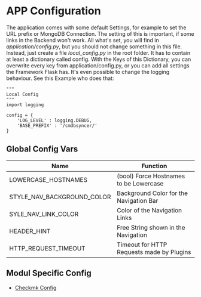 # APP Configuration

The application comes with some default Settings, for example to set the URL prefix or MongoDB Connection. The setting of this is important, if some links in the Backend won't work.
All what's set, you will find in _application/config.py_, but you should not change something in this file.
Instead, just create a file _local_config.py_ in the root folder. It has to contain at least a dictionary called config. With the Keys of this Dictionary, you can overwrite every key from application/config.py, or you can add all settings the Framework Flask has.
It's even possible to change the logging behaviour. See this Example who does that:

```
"""
Local Config
"""
import logging

config = {
    'LOG_LEVEL' : logging.DEBUG,
    'BASE_PREFIX' : '/cmdbsyncer/'
}
```


## Global Config Vars


| Name                       | Function                                  |
| -------------------------- | ----------------------------------------- |
| LOWERCASE_HOSTNAMES        | (bool) Force Hostnames to be Lowercase    |
| STYLE_NAV_BACKGROUND_COLOR | Background Color for the Navigation Bar   |
| SYLE_NAV_LINK_COLOR        | Color of the Navigation Links             |
| HEADER_HINT                | Free String shown in the Navigation       |
| HTTP_REQUEST_TIMEOUT       | Timeout for HTTP Requests made by Plugins |


## Modul Specific Config

- [Checkmk Config](../checkmk/config_vars.md)

